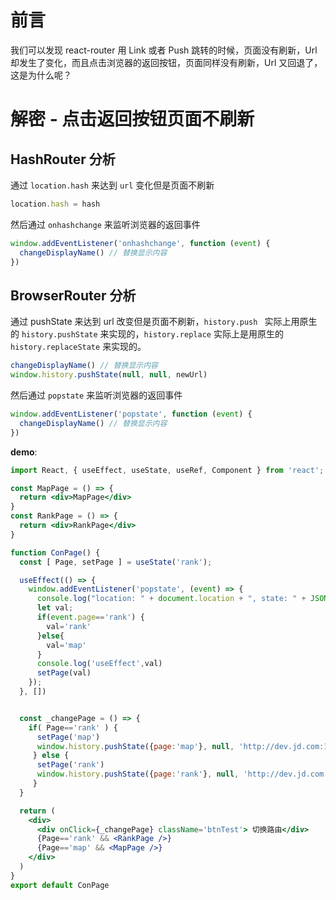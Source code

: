 # 前言

我们可以发现 react-router 用 Link 或者 Push 跳转的时候，页面没有刷新，Url 却发生了变化，而且点击浏览器的返回按钮，页面同样没有刷新，Url 又回退了，这是为什么呢？



# 解密 - 点击返回按钮页面不刷新

## HashRouter 分析

通过 `location.hash` 来达到 `url` 变化但是页面不刷新

```js
location.hash = hash
```

然后通过 `onhashchange` 来监听浏览器的返回事件

```js
window.addEventListener('onhashchange', function (event) {
  changeDisplayName() // 替换显示内容
})
```

## BrowserRouter 分析

通过 pushState 来达到 url 改变但是页面不刷新，`history.push ` 实际上用原生的 `history.pushState` 来实现的，`history.replace` 实际上是用原生的 `history.replaceState` 来实现的。

```js
changeDisplayName() // 替换显示内容
window.history.pushState(null, null, newUrl)
```

然后通过 `popstate` 来监听浏览器的返回事件

```js
window.addEventListener('popstate', function (event) {
  changeDisplayName() // 替换显示内容
})
```

**demo**:

```jsx
import React, { useEffect, useState, useRef, Component } from 'react';

const MapPage = () => {
  return <div>MapPage</div>
}
const RankPage = () => {
  return <div>RankPage</div>
}

function ConPage() {
  const [ Page, setPage ] = useState('rank');

  useEffect(() => {
    window.addEventListener('popstate', (event) => {
      console.log("location: " + document.location + ", state: " + JSON.stringify(event.page));
      let val;
      if(event.page=='rank') {
        val='rank'
      }else{
        val='map'
      }
      console.log('useEffect',val) 
      setPage(val)
    });
  }, [])


  const _changePage = () => {
    if( Page=='rank' ) {
      setPage('map')
      window.history.pushState({page:'map'}, null, 'http://dev.jd.com:10086/con?pId=map');
     } else {
      setPage('rank')
      window.history.pushState({page:'rank'}, null, 'http://dev.jd.com:10086/con?pId=rank');
     }
  }

  return (
    <div>
      <div onClick={_changePage} className='btnTest'> 切换路由</div>
      {Page=='rank' && <RankPage />}
      {Page=='map' && <MapPage />}
    </div>
  )
}
export default ConPage
```

